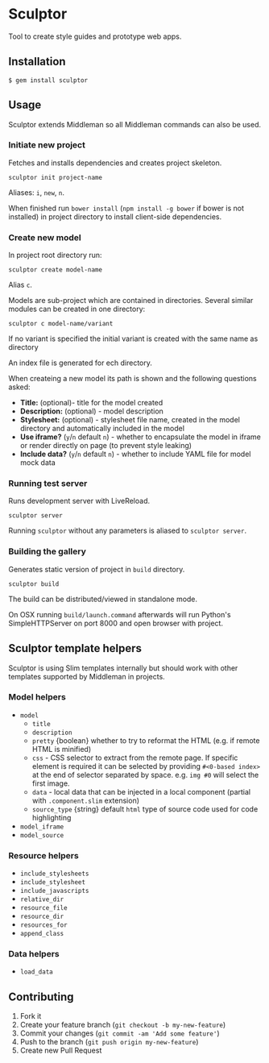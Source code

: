 # Sculptor

Tool to create style guides and prototype web apps.

## Installation

```
$ gem install sculptor
```

## Usage

Sculptor extends Middleman so all Middleman commands can also be used.

### Initiate new project

Fetches and installs dependencies and creates project skeleton.

```
sculptor init project-name
```

Aliases: `i`, `new`, `n`.

When finished run `bower install` (`npm install -g bower` if bower is not installed) in project directory to install client-side dependencies.

### Create new model

In project root directory run:

```
sculptor create model-name
```

Alias `c`.

Models are sub-project which are contained in directories.
Several similar modules can be created in one directory:

```
sculptor c model-name/variant
```

If no variant is specified the initial variant is created with the same name as directory

An index file is generated for ech directory.

When createing a new model its path is shown and the following questions asked:

- **Title:** (optional)- title for the model created
- **Description:** (optional) - model description
- **Stylesheet:** (optional) - stylesheet file name, created in the model directory and automatically included in the model
- **Use iframe?** (`y`/`n` default `n`) - whether to encapsulate the model in iframe or render directly on page (to prevent style leaking)
- **Include data?** (`y`/`n` default `n`) - whether to include YAML file for model mock data

### Running test server

Runs development server with LiveReload.

```
sculptor server
```

Running `sculptor` without any parameters is aliased to `sculptor server`.

### Building the gallery

Generates static version of project in `build` directory.

```
sculptor build
```

The build can be distributed/viewed in standalone mode.

On OSX running `build/launch.command` afterwards will run Python's SimpleHTTPServer on port 8000 and open browser with project.


## Sculptor template helpers

Sculptor is using Slim templates internally but should work with other templates supported by Middleman in projects.

### Model helpers

* `model`
  - `title`
  - `description`
  - `pretty` {boolean}
    whether to try to reformat the HTML (e.g. if remote HTML is minified)
  - `css` - CSS selector to extract from the remote page. If specific element is required it can be selected by providing `#<0-based index>` at the end of selector separated by space. e.g. `img #0` will select the first image.
  - `data` - local data that can be injected in a local component (partial with `.component.slim` extension)
  - `source_type` {string} default `html`
    type of source code used for code highlighting
* `model_iframe`
* `model_source`

### Resource helpers
* `include_stylesheets`
* `include_stylesheet`
* `include_javascripts`
* `relative_dir`
* `resource_file`
* `resource_dir`
* `resources_for`
* `append_class`

### Data helpers
* `load_data`

## Contributing

1. Fork it
2. Create your feature branch (`git checkout -b my-new-feature`)
3. Commit your changes (`git commit -am 'Add some feature'`)
4. Push to the branch (`git push origin my-new-feature`)
5. Create new Pull Request
